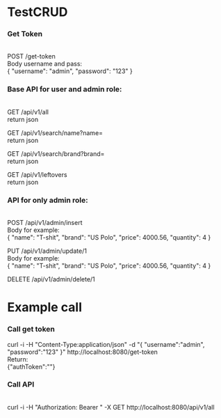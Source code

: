# TestCRUD
### Get Token
<br/>POST /get-token
<br>Body username and pass:
<br/>{
	"username": "admin", 
	"password": "123" 
}

### Base API for user and admin role:
<br/>GET /api/v1/all
<br/>return json

GET /api/v1/search/name?name=<name>
<br/>return json

GET /api/v1/search/brand?brand=<brand>
<br/>return json

GET /api/v1/leftovers
<br/>return json

### API for only admin role:
<br/>POST /api/v1/admin/insert
<br/>Body for example: 
<br/>{
	"name": "T-shit",
	"brand": "US Polo",
	"price": 4000.56,
	"quantity": 4
}

PUT /api/v1/admin/update/1
<br/>Body for example: 
<br/>{
	"name": "T-shit",
	"brand": "US Polo",
	"price": 4000.56,
	"quantity": 4
}

DELETE /api/v1/admin/delete/1

# Example call
### Call get token
curl -i -H "Content-Type:application/json" -d "{ \"username\":\"admin\", \"password\":\"123\" }" http://localhost:8080/get-token
<br/>Return:
<br/>{"authToken":"<TOKEN>"}

### Call API
<br/>curl -i -H "Authorization: Bearer <TOKEN>" -X GET http://localhost:8080/api/v1/all
